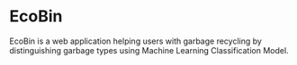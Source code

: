 # EcoBin
EcoBin is a web application helping users with garbage recycling by distinguishing garbage types using Machine Learning Classification Model.
